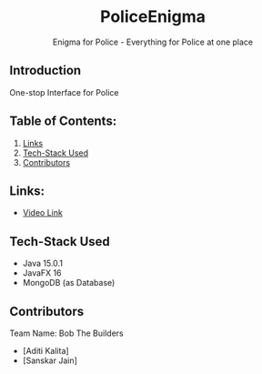 <h1 align="center">PoliceEnigma</h1>
<p align="center">
</p>

<p align="center">
Enigma for Police - Everything for Police at one place
</p>


## Introduction
  One-stop Interface for Police

## Table of Contents:

1) [Links](#links)
2) [Tech-Stack Used](#depend)
3) [Contributors](#contri)

<a name="links"></a>
## Links:

* [Video Link](https://drive.google.com/file/d/1AaKS0ErPDachje_QmIcVJQNKnL6jeV_K/view?usp=sharing)


<a name="depend"></a>
## Tech-Stack Used

* Java 15.0.1
* JavaFX 16
* MongoDB (as Database)

<a name="contri"></a>
## Contributors

Team Name: Bob The Builders

* [Aditi Kalita]
* [Sanskar Jain]
